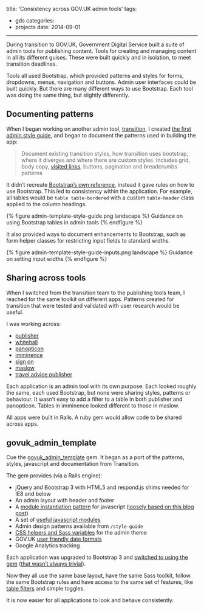 title: 'Consistency across GOV.UK admin tools'
tags:
  - gds
categories:
  - projects
date: 2014-09-01
---

During transition to GOV.UK, Government Digital Service built a suite of admin tools for publishing content. Tools for creating and managing content in all its different guises. These were built quickly and in isolation, to meet transition deadlines.

Tools all used Bootstrap, which provided patterns and styles for forms, dropdowns, menus, navigation and buttons. Admin user interfaces could be built quickly. But there are many different ways to use Bootstrap. Each tool was doing the same thing, but slightly differently.

## Documenting patterns

When I began working on another admin tool, [transition](/2014-07/transition-websites-to-govuk/), I created [the first admin style guide](https://github.com/alphagov/transition/pull/33), and began to document the patterns used in building the app:

> Document existing transition styles, how transition uses bootstrap, where it diverges and where there are custom styles. Includes grid, body copy, [visited links](https://github.com/alphagov/transition/pull/28/commits/c2345fab064ae5a40f358c07a8addf728a2fb3fc), buttons, pagination and breadcrumbs patterns

It didn’t recreate [Bootstrap’s own reference](http://getbootstrap.com/2.3.2/components.html), instead it gave rules on how to use Bootstrap. This led to consistency within the application. For example, all tables would be `table table-bordered` with a custom `table-header` class applied to the column headings.

{% figure admin-template-style-guide.png landscape %}
Guidance on using Bootstrap tables in admin tools
{% endfigure %}

It also provided ways to document enhancements to Bootstrap, such as form helper classes for restricting input fields to standard widths.

{% figure admin-template-style-guide-inputs.png landscape %}
Guidance on setting input widths
{% endfigure %}

## Sharing across tools

When I switched from the transition team to the publishing tools team, I reached for the same toolkit on different apps. Patterns created for transition that were tested and validated with user research would be useful.

I was working across:
* [publisher](https://github.com/alphagov/publisher)
* [whitehall](https://github.com/alphagov/whitehall)
* [panopticon](https://github.com/alphagov/panopticon)
* [imminence](https://github.com/alphagov/imminence)
* [sign on](https://github.com/alphagov/signonotron2)
* [maslow](https://github.com/alphagov/maslow)
* [travel advice publisher](https://github.com/alphagov/travel-advice-publisher)

Each application is an admin tool with its own purpose. Each looked roughly the same, each used Bootstrap, but none were sharing styles, patterns or behaviour. It wasn’t easy to add a filter to a table in both publisher and panopticon. Tables in imminence looked different to those in maslow.

All apps were built in Rails. A ruby gem would allow code to be shared across apps.

## govuk_admin_template

Cue the [govuk_admin_template](https://github.com/alphagov/govuk_admin_template/) gem. It began as a port of the patterns, styles, javascript and documentation from Transition.

The gem provides (via a Rails engine):
* jQuery and Bootstrap 3 with HTML5 and respond.js shims needed for IE8 and below
* An admin layout with header and footer
* A [module instantiation pattern](https://github.com/alphagov/govuk_admin_template/blob/master/JAVASCRIPT.md) for javascript ([loosely based on this blog post](/2013-09/a-light-progressive-framework/))
* A set of [useful javascript modules](https://github.com/alphagov/govuk_admin_template/blob/master/JAVASCRIPT.md#included-modules)
* Admin design patterns available from `/style-guide`
* [CSS helpers and Sass variables](https://github.com/alphagov/govuk_admin_template/blob/master/CSS.md) for the admin theme
* GOV.UK [user friendly date formats](https://www.gov.uk/guidance/style-guide/a-to-z-of-gov-uk-style#Dates)
* Google Analytics tracking

Each application was upgraded to Bootstrap 3 and [switched to using the gem](https://github.com/alphagov/publisher/pull/210) ([that wasn’t always trivial](https://github.com/alphagov/whitehall/pull/2241)).

Now they all use the same base layout, have the same Sass toolkit, follow the same Bootstrap rules and have access to the same set of features, like [table filters](https://github.com/alphagov/govuk_admin_template/blob/master/JAVASCRIPT.md#included-modules) and simple toggles.

It is now easier for all applications to look and behave consistently.
